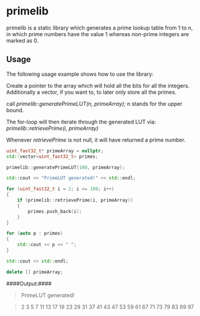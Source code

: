 # primelib
primelib is a static library which generates a prime lookup table from 1 to n, in which prime numbers have the value 1 whereas non-prime integers are marked as 0.

## Usage ##
The following usage example shows how to use the library:

Create a pointer to the array which will hold all the bits for all the integers.
Additionally a vector, if you want to, to later only store all the primes.

call *primelib::generatePrimeLUT(n, primeArray);* n stands for the upper bound.

The for-loop will then iterate through the generated LUT via:
*primelib::retrievePrime(i, primeArray)*

Whenever *retrievePrime* is not null, it will have returned a prime number.

```c++
uint_fast32_t* primeArray = nullptr;
std::vector<uint_fast32_t> primes;

primelib::generatePrimeLUT(100, primeArray);

std::cout << "PrimeLUT generated!" << std::endl;

for (uint_fast32_t i = 2; i <= 100; i++)
{
    if (primelib::retrievePrime(i, primeArray))
    {
        primes.push_back(i);
    }
}

for (auto p : primes)
{
    std::cout << p << " ";
}

std::cout << std::endl;

delete [] primeArray;
```

####Output:####

>PrimeLUT generated!

>2 3 5 7 11 13 17 19 23 29 31 37 41 43 47 53 59 61 67 71 73 79 83 89 97
